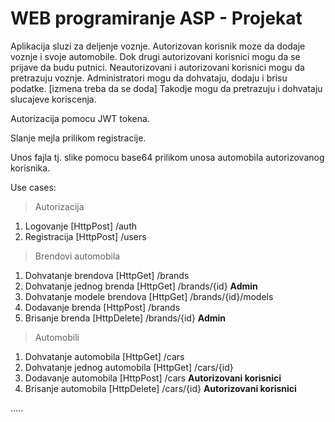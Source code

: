 
# WEB programiranje ASP - Projekat

Aplikacija sluzi za deljenje voznje. Autorizovan korisnik moze da dodaje voznje i svoje automobile. Dok drugi autorizovani korisnici mogu da se prijave da budu putnici. Neautorizovani i autorizovani korisnici mogu da pretrazuju voznje.
Administratori mogu da dohvataju, dodaju i brisu podatke. [izmena treba da se doda]
Takodje mogu da pretrazuju i dohvataju slucajeve koriscenja. 

Autorizacija pomocu JWT tokena.

Slanje mejla prilikom registracije. 

Unos fajla tj. slike pomocu base64 prilikom unosa automobila autorizovanog korisnika.

Use cases:
> Autorizacija
1. Logovanje [HttpPost] /auth
2. Registracija [HttpPost] /users

> Brendovi automobila
1. Dohvatanje brendova [HttpGet] /brands  
2. Dohvatanje jednog brenda [HttpGet] /brands/{id}  **Admin**
3. Dohvatanje modele brendova [HttpGet] /brands/{id}/models 
4. Dodavanje brenda [HttpPost] /brands
5. Brisanje brenda [HttpDelete] /brands/{id}  **Admin**

> Automobili
1. Dohvatanje automobila [HttpGet] /cars
2. Dohvatanje jednog automobila [HttpGet] /cars/{id}
3. Dodavanje automobila [HttpPost] /cars  **Autorizovani korisnici**
4. Brisanje automobila [HttpDelete] /cars/{id}  **Autorizovani korisnici**

.....
